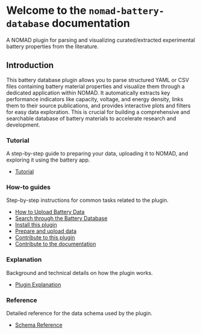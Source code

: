 # Welcome to the `nomad-battery-database` documentation

A NOMAD plugin for parsing and visualizing curated/extracted experimental battery properties from the literature.

## Introduction

This battery database plugin allows you to parse structured YAML or CSV files containing battery material properties and visualize them through a dedicated application within NOMAD. It automatically extracts key performance indicators like capacity, voltage, and energy density, links them to their source publications, and provides interactive plots and filters for easy data exploration. This is crucial for building a comprehensive and searchable database of battery materials to accelerate research and development.

### Tutorial

A step-by-step guide to preparing your data, uploading it to NOMAD, and exploring it using the battery app.

- [Tutorial](tutorial/tutorial.md)

### How-to guides

Step-by-step instructions for common tasks related to the plugin.

- [How to Upload Battery Data](how_to/how_to_add_own_batterydata.md)
- [Search through the Battery Database](how_to/search_data_in_app.md)
- [Install this plugin](how_to/install_this_plugin.md)
- [Prepare and upload data](how_to/use_this_plugin.md)
- [Contribute to this plugin](how_to/contribute_to_this_plugin.md)
- [Contribute to the documentation](how_to/contribute_to_the_documentation.md)

### Explanation

Background and technical details on how the plugin works.

- [Plugin Explanation](explanation/explanation.md)

### Reference

Detailed reference for the data schema used by the plugin.

- [Schema Reference](reference/references.md)